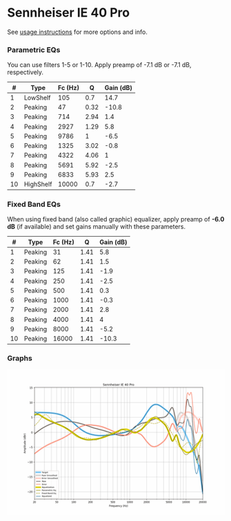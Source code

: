 # Sennheiser IE 40 Pro
See [usage instructions](https://github.com/jaakkopasanen/AutoEq#usage) for more options and info.

### Parametric EQs
You can use filters 1-5 or 1-10. Apply preamp of -7.1 dB or -7.1 dB, respectively.

|   # | Type      |   Fc (Hz) |    Q |   Gain (dB) |
|-----|-----------|-----------|------|-------------|
|   1 | LowShelf  |       105 | 0.7  |        14.7 |
|   2 | Peaking   |        47 | 0.32 |       -10.8 |
|   3 | Peaking   |       714 | 2.94 |         1.4 |
|   4 | Peaking   |      2927 | 1.29 |         5.8 |
|   5 | Peaking   |      9786 | 1    |        -6.5 |
|   6 | Peaking   |      1325 | 3.02 |        -0.8 |
|   7 | Peaking   |      4322 | 4.06 |         1   |
|   8 | Peaking   |      5691 | 5.92 |        -2.5 |
|   9 | Peaking   |      6833 | 5.93 |         2.5 |
|  10 | HighShelf |     10000 | 0.7  |        -2.7 |

### Fixed Band EQs
When using fixed band (also called graphic) equalizer, apply preamp of **-6.0 dB** (if available) and set gains manually with these parameters.

|   # | Type    |   Fc (Hz) |    Q |   Gain (dB) |
|-----|---------|-----------|------|-------------|
|   1 | Peaking |        31 | 1.41 |         5.8 |
|   2 | Peaking |        62 | 1.41 |         1.5 |
|   3 | Peaking |       125 | 1.41 |        -1.9 |
|   4 | Peaking |       250 | 1.41 |        -2.5 |
|   5 | Peaking |       500 | 1.41 |         0.3 |
|   6 | Peaking |      1000 | 1.41 |        -0.3 |
|   7 | Peaking |      2000 | 1.41 |         2.8 |
|   8 | Peaking |      4000 | 1.41 |         4   |
|   9 | Peaking |      8000 | 1.41 |        -5.2 |
|  10 | Peaking |     16000 | 1.41 |       -10.3 |

### Graphs
![](./Sennheiser%20IE%2040%20Pro.png)
